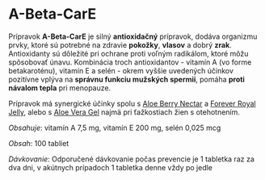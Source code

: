 A-Beta-CarE
===========

Prípravok **A-Beta-CarE** je silný **antioxidačný** prípravok, dodáva organizmu
prvky, ktoré sú potrebné na zdravie **pokožky**, **vlasov** a dobrý **zrak**.
Antioxidanty sú dôležité pri ochrane proti voľným radikálom, ktoré môžu
spôsobovať únavu. Kombinácia troch antioxidantov - vitamín A (vo forme
betakaroténu), vitamín E a selén - okrem vyššie uvedených účinkov pozitívne
vplýva na **správnu funkciu mužských spermii**, pomáha **proti návalom tepla**
pri menopauze.

Prípravok má synergické účinky spolu s [Aloe Berry
Nectar](aloe-berry-nectar) a [Forever Royal Jelly](forever-royal-jelly),
alebo s [Aloe Vera Gel](aloe-vera-gel) najmä pri ťažkostiach žien
s otehotnením.

*Obsahuje*: vitamín A 7,5 mg, vitamín E 200 mg, selén 0,025 mcg

*Obsah*: 100 tabliet

*Dávkovanie*: Odporučené dávkovanie počas prevencie je 1 tabletka raz za dva
dni, v akútnych prípadoch 1 tabletka denne vždy po jedle

